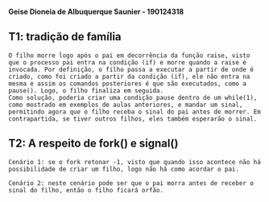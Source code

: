 **Geise Dioneia de Albuquerque Saunier - 190124318**

## T1: tradição de família

    O filho morre logo após o pai em decorrência da função raise, visto que o processo pai entra na condição (if) e morre quando a raise é invocada. Por definição, o filho passa a executar a partir de onde é criado, como foi criado a partir da condição (if), ele não entra na mesma e assim os comandos posteriores é que são executados, como a pause(). Logo, o filho finaliza em seguida.
    Como solução, poderia criar uma condição pause dentro de um while(1), como mostrado em exemplos de aulas anteriores, e mandar um sinal, permitindo agora que o filho receba o sinal do pai antes de morrer. Em contrapartida, se tiver outros filhos, eles também esperarão o sinal. 



## T2: A respeito de fork() e signal()

    Cenário 1: se o fork retonar -1, visto que quando isso acontece não há possibilidade de criar um filho, logo não há como acordar o pai. 

    Cenário 2: neste cenário pode ser que o pai morra antes de receber o sinal do filho, então o filho ficará orfão. 
